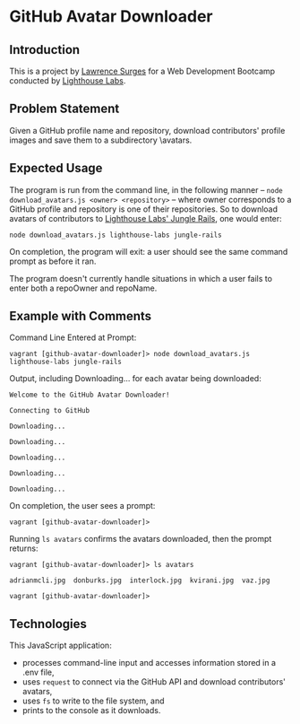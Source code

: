 # GitHub Avatar Downloader

## Introduction

This is a project by [Lawrence Surges](https://github.com/surgeslc) for a Web Development Bootcamp conducted by [Lighthouse Labs](lighthouselabs.ca).

## Problem Statement

Given a GitHub profile name and repository, download contributors' profile images and save them to a subdirectory \avatars.

## Expected Usage

The program is run from the command line, in the following manner – `node download_avatars.js <owner> <repository>` – where owner corresponds to a GitHub profile and repository is one of their repositories. So to download avatars of contributors to [Lighthouse Labs' Jungle Rails](https://github.com/lighthouse-labs/jungle-rails), one would enter:

`node download_avatars.js lighthouse-labs jungle-rails`

On completion, the program will exit: a user should see the same command prompt as before it ran.

The program doesn't currently handle situations in which a user fails to enter both a repoOwner and repoName.

## Example with Comments

Command Line Entered at Prompt:

`vagrant [github-avatar-downloader]> node download_avatars.js lighthouse-labs jungle-rails`

Output, including Downloading... for each avatar being downloaded:

`Welcome to the GitHub Avatar Downloader!`

`Connecting to GitHub`

`Downloading...`

`Downloading...`

`Downloading...`

`Downloading...`

`Downloading...`

On completion, the user sees a prompt:

`vagrant [github-avatar-downloader]>`

Running `ls avatars` confirms the avatars downloaded, then the prompt returns:

`vagrant [github-avatar-downloader]> ls avatars`

`adrianmcli.jpg  donburks.jpg  interlock.jpg  kvirani.jpg  vaz.jpg`

`vagrant [github-avatar-downloader]>`

## Technologies

This JavaScript application:
- processes command-line input and accesses information stored in a .env file,
- uses `request` to connect via the GitHub API and download contributors' avatars,
- uses `fs` to write to the file system, and
- prints to the console as it downloads.